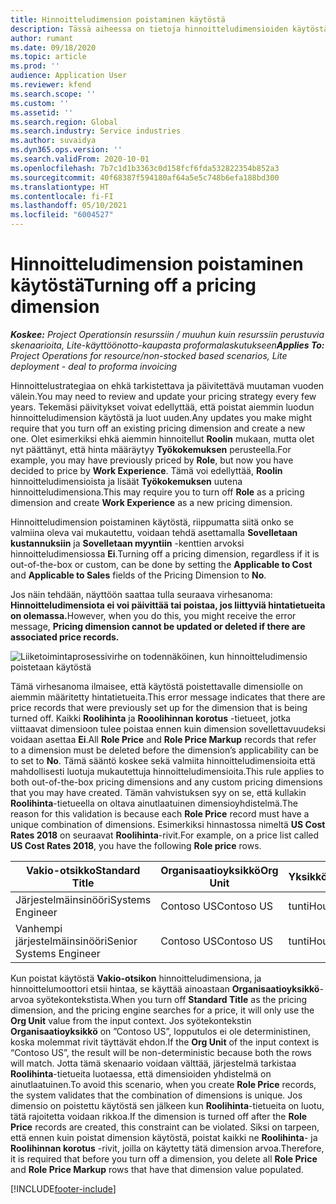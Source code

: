 ```yaml
---
title: Hinnoitteludimension poistaminen käytöstä
description: Tässä aiheessa on tietoja hinnoitteludimensioiden käytöstäpoistosta.
author: rumant
ms.date: 09/18/2020
ms.topic: article
ms.prod: ''
audience: Application User
ms.reviewer: kfend
ms.search.scope: ''
ms.custom: ''
ms.assetid: ''
ms.search.region: Global
ms.search.industry: Service industries
ms.author: suvaidya
ms.dyn365.ops.version: ''
ms.search.validFrom: 2020-10-01
ms.openlocfilehash: 7b7c1d1b3363c0d158fcf6fda532822354b852a3
ms.sourcegitcommit: 40f68387f594180af64a5e5c748b6efa188bd300
ms.translationtype: HT
ms.contentlocale: fi-FI
ms.lasthandoff: 05/10/2021
ms.locfileid: "6004527"
---
```

# <a name="turning-off-a-pricing-dimension"></a><span data-ttu-id="512e7-103">Hinnoitteludimension poistaminen käytöstä</span><span class="sxs-lookup"><span data-stu-id="512e7-103">Turning off a pricing dimension</span></span>

<span data-ttu-id="512e7-104">_**Koskee:** Project Operationsin resurssiin / muuhun kuin resurssiin perustuvia skenaarioita, Lite-käyttöönotto-kaupasta proformalaskutukseen_</span><span class="sxs-lookup"><span data-stu-id="512e7-104">_**Applies To:** Project Operations for resource/non-stocked based scenarios, Lite deployment - deal to proforma invoicing_</span></span>

<span data-ttu-id="512e7-105">Hinnoittelustrategiaa on ehkä tarkistettava ja päivitettävä muutaman vuoden välein.</span><span class="sxs-lookup"><span data-stu-id="512e7-105">You may need to review and update your pricing strategy every few years.</span></span> <span data-ttu-id="512e7-106">Tekemäsi päivitykset voivat edellyttää, että poistat aiemmin luodun hinnoitteludimension käytöstä ja luot uuden.</span><span class="sxs-lookup"><span data-stu-id="512e7-106">Any updates you make might require that you turn off an existing pricing dimension and create a new one.</span></span> <span data-ttu-id="512e7-107">Olet esimerkiksi ehkä aiemmin hinnoitellut **Roolin** mukaan, mutta olet nyt päättänyt, että hinta määräytyy **Työkokemuksen** perusteella.</span><span class="sxs-lookup"><span data-stu-id="512e7-107">For example, you may have previously priced by **Role**, but now you have decided to price by **Work Experience**.</span></span> <span data-ttu-id="512e7-108">Tämä voi edellyttää, **Roolin** hinnoitteludimensioista ja lisäät **Työkokemuksen** uutena hinnoitteludimensiona.</span><span class="sxs-lookup"><span data-stu-id="512e7-108">This may require you to turn off **Role** as a pricing dimension and create **Work Experience** as a new pricing dimension.</span></span> 

<span data-ttu-id="512e7-109">Hinnoitteludimension poistaminen käytöstä, riippumatta siitä onko se valmiina oleva vai mukautettu, voidaan tehdä asettamalla **Sovelletaan kustannuksiin** ja **Sovelletaan myyntiin** -kenttien arvoksi hinnoitteludimensiossa **Ei**.</span><span class="sxs-lookup"><span data-stu-id="512e7-109">Turning off a pricing dimension, regardless if it is out-of-the-box or custom, can be done by setting the **Applicable to Cost** and **Applicable to Sales** fields of the Pricing Dimension to **No**.</span></span>

<span data-ttu-id="512e7-110">Jos näin tehdään, näyttöön saattaa tulla seuraava virhesanoma: **Hinnoitteludimensiota ei voi päivittää tai poistaa, jos liittyviä hintatietueita on olemassa.**</span><span class="sxs-lookup"><span data-stu-id="512e7-110">However, when you do this, you might receive the error message, **Pricing dimension cannot be updated or deleted if there are associated price records.**</span></span>

![Liiketoimintaprosessivirhe on todennäköinen, kun hinnoitteludimensio poistetaan käytöstä](media/Business-Process-Error.png)

<span data-ttu-id="512e7-112">Tämä virhesanoma ilmaisee, että käytöstä poistettavalle dimensiolle on aiemmin määritetty hintatietueita.</span><span class="sxs-lookup"><span data-stu-id="512e7-112">This error message indicates that there are price records that were previously set up for the dimension that is being turned off.</span></span> <span data-ttu-id="512e7-113">Kaikki **Roolihinta** ja **Rooolihinnan korotus** -tietueet, jotka viittaavat dimensioon tulee poistaa ennen kuin dimension sovellettavuudeksi voidaan asettaa **Ei**.</span><span class="sxs-lookup"><span data-stu-id="512e7-113">All **Role Price** and **Role Price Markup** records that refer to a dimension must be deleted before the dimension’s applicability can be to set to **No**.</span></span> <span data-ttu-id="512e7-114">Tämä sääntö koskee sekä valmiita hinnoitteludimensioita että mahdollisesti luotuja mukautettuja hinnoitteludimensioita.</span><span class="sxs-lookup"><span data-stu-id="512e7-114">This rule applies to both out-of-the-box pricing dimensions and any custom pricing dimensions that you may have created.</span></span> <span data-ttu-id="512e7-115">Tämän vahvistuksen syy on se, että kullakin **Roolihinta**-tietueella on oltava ainutlaatuinen dimensioyhdistelmä.</span><span class="sxs-lookup"><span data-stu-id="512e7-115">The reason for this validation is because each **Role Price** record must have a unique combination of dimensions.</span></span> <span data-ttu-id="512e7-116">Esimerkiksi hinnastossa nimeltä **US Cost Rates 2018** on seuraavat **Roolihinta**-rivit.</span><span class="sxs-lookup"><span data-stu-id="512e7-116">For example, on a price list called **US Cost Rates 2018**, you have the following **Role price** rows.</span></span> 

| <span data-ttu-id="512e7-117">Vakio-otsikko</span><span class="sxs-lookup"><span data-stu-id="512e7-117">Standard Title</span></span>         | <span data-ttu-id="512e7-118">Organisaatioyksikkö</span><span class="sxs-lookup"><span data-stu-id="512e7-118">Org Unit</span></span>    |<span data-ttu-id="512e7-119">Yksikkö</span><span class="sxs-lookup"><span data-stu-id="512e7-119">Unit</span></span>   |<span data-ttu-id="512e7-120">Hinta</span><span class="sxs-lookup"><span data-stu-id="512e7-120">Price</span></span>  |<span data-ttu-id="512e7-121">Valuutta</span><span class="sxs-lookup"><span data-stu-id="512e7-121">Currency</span></span>  |
| -----------------------|-------------|-------|-------|----------|
| <span data-ttu-id="512e7-122">Järjestelmäinsinööri</span><span class="sxs-lookup"><span data-stu-id="512e7-122">Systems Engineer</span></span>|<span data-ttu-id="512e7-123">Contoso US</span><span class="sxs-lookup"><span data-stu-id="512e7-123">Contoso US</span></span>|<span data-ttu-id="512e7-124">tunti</span><span class="sxs-lookup"><span data-stu-id="512e7-124">Hour</span></span>| <span data-ttu-id="512e7-125">100</span><span class="sxs-lookup"><span data-stu-id="512e7-125">100</span></span>|<span data-ttu-id="512e7-126">USD</span><span class="sxs-lookup"><span data-stu-id="512e7-126">USD</span></span>|
| <span data-ttu-id="512e7-127">Vanhempi järjestelmäinsinööri</span><span class="sxs-lookup"><span data-stu-id="512e7-127">Senior Systems Engineer</span></span>|<span data-ttu-id="512e7-128">Contoso US</span><span class="sxs-lookup"><span data-stu-id="512e7-128">Contoso US</span></span>|<span data-ttu-id="512e7-129">tunti</span><span class="sxs-lookup"><span data-stu-id="512e7-129">Hour</span></span>| <span data-ttu-id="512e7-130">150</span><span class="sxs-lookup"><span data-stu-id="512e7-130">150</span></span>| <span data-ttu-id="512e7-131">USD</span><span class="sxs-lookup"><span data-stu-id="512e7-131">USD</span></span>|


<span data-ttu-id="512e7-132">Kun poistat käytöstä **Vakio-otsikon** hinnoitteludimensiona, ja hinnoittelumoottori etsii hintaa, se käyttää ainoastaan **Organisaatioyksikkö**-arvoa syötekontekstista.</span><span class="sxs-lookup"><span data-stu-id="512e7-132">When you turn off **Standard Title** as the pricing dimension, and the pricing engine searches for a price, it will only use the **Org Unit** value from the input context.</span></span> <span data-ttu-id="512e7-133">Jos syötekontekstin **Organisaatioyksikkö** on ”Contoso US”, lopputulos ei ole deterministinen, koska molemmat rivit täyttävät ehdon.</span><span class="sxs-lookup"><span data-stu-id="512e7-133">If the **Org Unit** of the input context is “Contoso US”, the result will be non-deterministic because both the rows will match.</span></span> <span data-ttu-id="512e7-134">Jotta tämä skenaario voidaan välttää, järjestelmä tarkistaa **Roolihinta**-tietueita luotaessa, että dimensioiden yhdistelmä on ainutlaatuinen.</span><span class="sxs-lookup"><span data-stu-id="512e7-134">To avoid this scenario, when you create **Role Price** records, the system validates that the combination of dimensions is unique.</span></span> <span data-ttu-id="512e7-135">Jos dimensio on poistettu käytöstä sen jälkeen kun **Roolihinta**-tietueita on luotu, tätä rajoitetta voidaan rikkoa.</span><span class="sxs-lookup"><span data-stu-id="512e7-135">If the dimension is turned off after the **Role Price** records are created, this constraint can be violated.</span></span> <span data-ttu-id="512e7-136">Siksi on tarpeen, että ennen kuin poistat dimension käytöstä, poistat kaikki ne **Roolihinta**- ja **Roolihinnan korotus** -rivit, joilla on käytetty tätä dimension arvoa.</span><span class="sxs-lookup"><span data-stu-id="512e7-136">Therefore, it is required that before you turn off a dimension, you delete all **Role Price** and **Role Price Markup** rows that have that dimension value populated.</span></span>


[!INCLUDE[footer-include](../includes/footer-banner.md)]